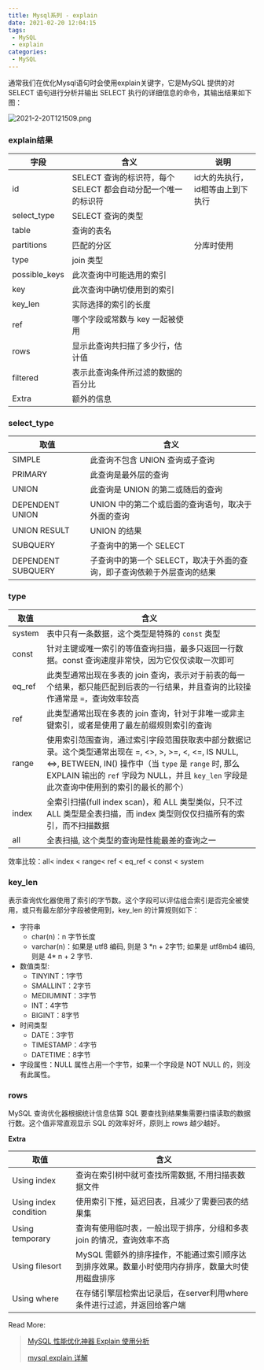 ```yaml
---
title: Mysql系列 - explain
date: 2021-02-20 12:04:15
tags:
 - MySQL
 - explain
categories:
 - MySQL
---
```


通常我们在优化Mysql语句时会使用explain关键字，它是MySQL 提供的对 SELECT 语句进行分析并输出 SELECT 执行的详细信息的命令，其输出结果如下图：

![2021-2-20T121509.png](/images/2021-2-20T121509.png)

### explain结果

| 字段          | 含义                                                         | 说明                             |
| ------------- | ------------------------------------------------------------ | -------------------------------- |
| id            | SELECT 查询的标识符，每个 SELECT 都会自动分配一个唯一的标识符 | id大的先执行，id相等由上到下执行 |
| select_type   | SELECT 查询的类型                                            |                                  |
| table         | 查询的表名                                                   |                                  |
| partitions    | 匹配的分区                                                   | 分库时使用                       |
| type          | join 类型                                                    |                                  |
| possible_keys | 此次查询中可能选用的索引                                     |                                  |
| key           | 此次查询中确切使用到的索引                                   |                                  |
| key_len       | 实际选择的索引的长度                                         |                                  |
| ref           | 哪个字段或常数与 key 一起被使用                              |                                  |
| rows          | 显示此查询共扫描了多少行，估计值                             |                                  |
| filtered      | 表示此查询条件所过滤的数据的百分比                           |                                  |
| Extra         | 额外的信息                                                   |                                  |

### select_type

| 取值               | 含义                                                         |
| ------------------ | ------------------------------------------------------------ |
| SIMPLE             | 此查询不包含 UNION 查询或子查询                              |
| PRIMARY            | 此查询是最外层的查询                                         |
| UNION              | 此查询是 UNION 的第二或随后的查询                            |
| DEPENDENT UNION    | UNION 中的第二个或后面的查询语句，取决于外面的查询           |
| UNION RESULT       | UNION 的结果                                                 |
| SUBQUERY           | 子查询中的第一个 SELECT                                      |
| DEPENDENT SUBQUERY | 子查询中的第一个 SELECT，取决于外面的查询，即子查询依赖于外层查询的结果 |

### type

| 取值   | 含义                                                         |
| ------ | ------------------------------------------------------------ |
| system | 表中只有一条数据，这个类型是特殊的 `const` 类型              |
| const  | 针对主键或唯一索引的等值查询扫描，最多只返回一行数据。const 查询速度非常快，因为它仅仅读取一次即可 |
| eq_ref | 此类型通常出现在多表的 join 查询，表示对于前表的每一个结果，都只能匹配到后表的一行结果，并且查询的比较操作通常是 `=`，查询效率较高 |
| ref    | 此类型通常出现在多表的 join 查询，针对于非唯一或非主键索引，或者是使用了最左前缀规则索引的查询 |
| range  | 使用索引范围查询，通过索引字段范围获取表中部分数据记录。这个类型通常出现在 =, <>, >, >=, <, <=, IS NULL, <=>, BETWEEN, IN() 操作中（当 `type` 是 `range` 时, 那么 EXPLAIN 输出的 `ref` 字段为 NULL，并且 `key_len` 字段是此次查询中使用到的索引的最长的那个） |
| index  | 全索引扫描(full index scan)，和 ALL 类型类似，只不过 ALL 类型是全表扫描，而 index 类型则仅仅扫描所有的索引，而不扫描数据 |
| all    | 全表扫描, 这个类型的查询是性能最差的查询之一                 |

效率比较：all< index < range< ref < eq_ref < const < system

### key_len

表示查询优化器使用了索引的字节数。这个字段可以评估组合索引是否完全被使用，或只有最左部分字段被使用到，key_len 的计算规则如下：

- 字符串
  - char(n)：n 字节长度
  - varchar(n)：如果是 utf8 编码, 则是 3 \*n + 2字节; 如果是 utf8mb4 编码, 则是 4\* n + 2 字节.
- 数值类型:
  - TINYINT：1字节
  - SMALLINT：2字节
  - MEDIUMINT：3字节
  - INT：4字节
  - BIGINT：8字节
- 时间类型
  - DATE：3字节
  - TIMESTAMP：4字节
  - DATETIME：8字节
- 字段属性：NULL 属性占用一个字节，如果一个字段是 NOT NULL 的，则没有此属性。

### rows

MySQL 查询优化器根据统计信息估算 SQL 要查找到结果集需要扫描读取的数据行数。这个值非常直观显示 SQL 的效率好坏，原则上 rows 越少越好。

**Extra**

| 取值                  | 含义                                                         |
| --------------------- | ------------------------------------------------------------ |
| Using index           | 查询在索引树中就可查找所需数据, 不用扫描表数据文件           |
| Using index condition | 使用索引下推，延迟回表，且减少了需要回表的结果集             |
| Using temporary       | 查询有使用临时表，一般出现于排序，分组和多表 join 的情况，查询效率不高 |
| Using filesort        | MySQL 需额外的排序操作，不能通过索引顺序达到排序效果。数量小时使用内存排序，数量大时使用磁盘排序 |
| Using where           | 在存储引擎层检索出记录后，在server利用where条件进行过滤，并返回给客户端 |



Read More:

> [MySQL 性能优化神器 Explain 使用分析](https://segmentfault.com/a/1190000008131735)
>
> [mysql explain 详解](http://weikeqin.com/2020/02/05/mysql-explain/)